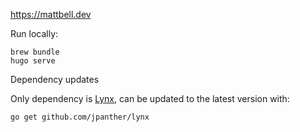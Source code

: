 <https://mattbell.dev>

Run locally:
```
brew bundle
hugo serve
```

Dependency updates

Only dependency is [Lynx](https://github.com/jpanther/lynx), can be updated to the latest version with:
```
go get github.com/jpanther/lynx
```